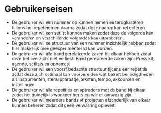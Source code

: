# Gebruikerseisen

* De gebruiker wil een nummer op kunnen nemen en terugluisteren tijdens het repeteren en daarna zodat deze daarop kan reflecteren.
* De gebruiker wil een setlist kunnen maken zodat deze de volgorde kan veranderen en verschillende volgordes kan uitproberen.
* De gebruiker wil de structuur van een nummer inzichtelijk hebben zodat hier makkelijk mee geëxperimenteerd kan worden.
* De gebruiker wil alle band gerelateerde zaken bij elkaar hebben zodat deze het overzicht niet verliest. Band gerelateerde zaken zijn: Press kit, agenda, setlists en opnames.
* De gebruiker wil een vooraf bedachte structuur tijdens een repetitie zodat deze zich optimaal kan voorbereiden wat betreft benodigdheden als instrumenten, stemapparaatje, teksten, tempo, akkoorden en instellingen.
* De gebruiker wil alle repetities en optredens met de band bij elkaar zodat het duidelijk is wanneer het is en wie er aanwezig zijn.
* De gebruiker wil meerdere bands of projecten afzonderlijk van elkaar kunnen beheren zodat dit geen verwarring oplevert. 


